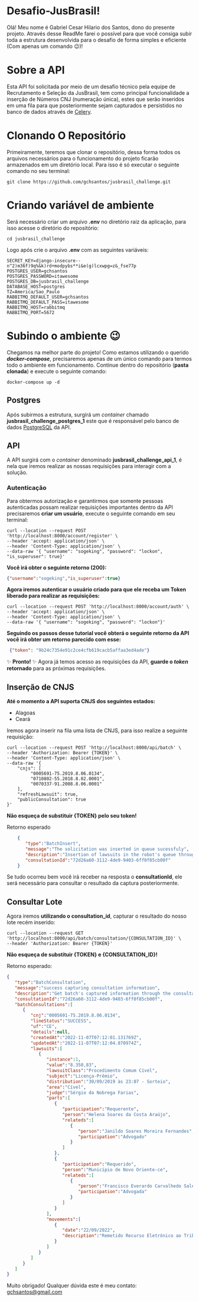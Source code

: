 # Desafio-JusBrasil!


Olá! Meu nome é Gabriel Cesar Hilario dos Santos, dono do presente projeto. Através desse ReadMe farei o possível para que você consiga subir toda a estrutura desenvolvida para o desafio de forma simples e eficiente (Com apenas um comando 😉)!

  
# Sobre a API

Esta API foi solicitada por meio de um desafio técnico pela equipe de Recrutamento e Seleção da JusBrasil, tem como principal funcionalidade a inserção de Números CNJ (numeração única), estes que serão inseridos em uma fila para que posteriormente sejam capturados e persistidos no banco de dados através de [Celery](https://gist.github.com/Bgouveia/9e043a3eba439489a35e70d1b5ea08ec).

  
# Clonando O Repositório

Primeiramente, teremos que clonar o repositório, dessa forma todos os arquivos necessários para o funcionamento do projeto ficarão armazenados em um diretório local. Para isso é só executar o seguinte comando no seu terminal:

    git clone https://github.com/gchsantos/jusbrasil_challenge.git

  # Criando variável de ambiente
  
Será necessário criar um arquivo **.env** no diretório raiz da aplicação, para isso acesse o diretório do repositório:

    cd jusbrasil_challenge
    
Logo após crie o arquivo **.env** com as seguintes variáveis:

    SECRET_KEY=django-insecure--n^2)m36f)9q%&k)rd+modpybs**i&e(g)lcxwpg=z&_fse77p
    POSTGRES_USER=gchsantos
    POSTGRES_PASSWORD=itawesome
    POSTGRES_DB=jusbrasil_challenge
    DATABASE_HOST=postgres
    TZ=America/Sao_Paulo
    RABBITMQ_DEFAULT_USER=gchsantos
    RABBITMQ_DEFAULT_PASS=itawesome
    RABBITMQ_HOST=rabbitmq
    RABBITMQ_PORT=5672


# Subindo o ambiente 😉
Chegamos na melhor parte do projeto! Como estamos utilizando o querido ***docker-compose***, precisaremos apenas de um único comando para termos todo o ambiente em funcionamento. Continue dentro do repositório (**pasta clonada**) e execute o seguinte comando:
 
    docker-compose up -d

## Postgres

Após subirmos a estrutura, surgirá um *container* chamado **jusbrasil_challenge_postgres_1** este que é responsável pelo banco de dados [PostgreSQL](https://www.postgresql.org/about/) da API.


## API

A API surgirá com o *container* denominado **jusbrasil_challenge_api_1**, é nela que iremos realizar as nossas requisições para interagir com a solução.

### Autenticação

Para obtermos autorização e garantirmos que somente pessoas autenticadas possam realizar requisições importantes dentro da API precisaremos **criar um usuário**, execute o seguinte comando em seu terminal:

    curl --location --request POST 'http://localhost:8000/account/register' \
    --header 'accept: application/json' \
    --header 'Content-Type: application/json' \
    --data-raw '{ "username": "sogeking", "password": "lockon", "is_superuser": true}'
 
**Você irá obter o seguinte retorno (200):**

```json
{"username":"sogeking","is_superuser":true}
```

**Agora iremos autenticar o usuário criado para que ele receba um Token liberado para realizar as requisições:**

    curl --location --request POST 'http://localhost:8000/account/auth' \
    --header 'accept: application/json' \
    --header 'Content-Type: application/json' \
    --data-raw '{ "username": "sogeking", "password": "lockon"}'

  
**Seguindo os passos desse tutorial você obterá o seguinte retorno da API você irá obter um retorno parecido com esse:**

```json
 {"token": "9b24c7354e91c2ce4cfb619cacb5affaa3ed4ade"}
```

✨ **Pronto!** ✨ Agora já temos acesso as requisições da API, **guarde o *token* retornado** para as próximas requisições.


## Inserção de CNJS

**Até o momento a API suporta CNJS dos seguintes estados:**
 - Alagoas 
 - Ceará

Iremos agora inserir na fila uma lista de CNJS, para isso realize a seguinte requisição:

    curl --location --request POST 'http://localhost:8000/api/batch' \
    --header 'Authorization: Bearer {TOKEN}' \
    --header 'Content-Type: application/json' \
    --data-raw '{
        "cnjs": [
             "0005691-75.2019.8.06.0134",
             "0710802-55.2018.8.02.0001",
             "0070337-91.2008.8.06.0001"
        ],
        "refreshLawsuit": true,
        "publicConsultation": true
    }'

**Não esqueça de substituir {TOKEN} pelo seu token!**

Retorno esperado
```json
	{
	   "type":"BatchInsert",
	   "message":"The solicitation was inserted in queue sucessfuly",
	   "description":"Insertion of lawsuits in the robot's queue through the CNJ",
	   "consultationId":"72d26a60-3112-4de9-9403-6ff0f85cb00f"
	}
```

  Se tudo ocorreu bem você irá receber na resposta o **consultationId**, ele será necessário para consultar o resultado da captura posteriormente.

## Consultar Lote

  Agora iremos **utilizando o consultation_id**, capturar o resultado do nosso lote recém inserido:

    curl --location --request GET 'http://localhost:8000/api/batch/consultation/{CONSULTATION_ID}' \
    --header 'Authorization: Bearer {TOKEN}'

**Não esqueça de substituir {TOKEN} e {CONSULTATION_ID}!**

Retorno esperado:

```json
{
   "type":"BatchConsultation",
   "message":"success capturing consultation information",
   "description":"Get batch's captured information through the consultation_id",
   "consultationId":"72d26a60-3112-4de9-9403-6ff0f85cb00f",
   "batchConsultations":[
      {
         "cnj":"0005691-75.2019.8.06.0134",
         "lineStatus":"SUCCESS",
         "uf":"CE",
         "details":null,
         "createdAt":"2022-11-07T07:12:01.131769Z",
         "updatedAt":"2022-11-07T07:12:04.870974Z",
         "lawsuits":[
            {
               "instance":1,
               "value":"8.350,83",
               "lawsuitClass":"Procedimento Comum Cível",
               "subject":"Licença-Prêmio",
               "distribution":"30/09/2019 às 23:07 - Sorteio",
               "area":"Cível",
               "judge":"Sérgio da Nobrega Farias",
               "parts":[
                  {
                     "participation":"Requerente",
                     "person":"Helena Soares da Costa Araújo",
                     "relateds":[
                        {
                           "person":"Janildo Soares Moreira Fernandes",
                           "participation":"Advogado"
                        }
                     ]
                  },
                  {
                     "participation":"Requerido",
                     "person":"Município de Novo Oriente-ce",
                     "relateds":[
                        {
                           "person":"Francisco Everardo Carvalhedo Sales",
                           "participation":"Advogada"
                        }
                     ]
                  }
               ],
               "movements":[
                  {
                     "date":"22/09/2022",
                     "description":"Remetido Recurso Eletrônico ao Tribunal de Justiça"
                  }
               ]
            }
         ]
      }
   ]
}
```

Muito obrigado! Qualquer dúvida este é meu contato: gchsantos@gmail.com
